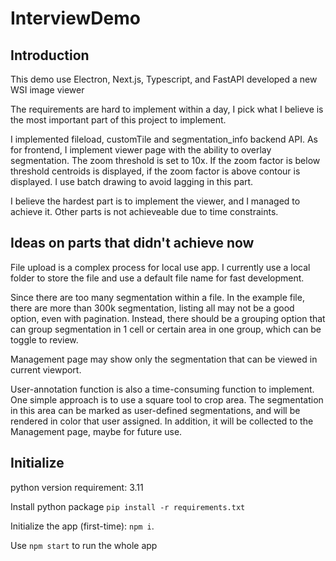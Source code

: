 # InterviewDemo
## Introduction
This demo use Electron, Next.js, Typescript, and FastAPI developed a new WSI image viewer

The requirements are hard to implement within a day, I pick what I believe is the most important part of this project to implement.

I implemented fileload, customTile and segmentation_info backend API.
As for frontend, I implement viewer page with the ability to overlay segmentation. The zoom threshold is set to 10x. If the zoom factor is below threshold centroids is displayed, if the zoom factor is above contour is displayed.
I use batch drawing to avoid lagging in this part.

I believe the hardest part is to implement the viewer, and I managed to achieve it. Other parts is not achieveable due to time constraints.

## Ideas on parts that didn't achieve now
File upload is a complex process for local use app. I currently use a local folder to store the file and use a default file name for fast development.

Since there are too many segmentation within a file. In the example file, there are more than 300k segmentation, listing all may not be a good option, even with pagination. Instead, there should be a grouping option that can group segmentation in 1 cell or certain area in one group, which can be toggle to review.

Management page may show only the segmentation that can be viewed in current viewport. 

User-annotation function is also a time-consuming function to implement. One simple approach is to use a square tool to crop area. The segmentation in this area can be marked as user-defined segmentations, and will be rendered in color that user assigned. In addition, it will be collected to the Management page, maybe for future use.

## Initialize
python version requirement: 3.11

Install python package `pip install -r requirements.txt`

Initialize the app (first-time): `npm i`.

Use `npm start` to run the whole app